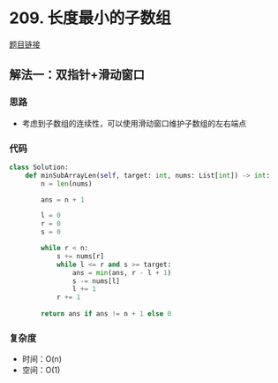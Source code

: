 # 209. 长度最小的子数组

[题目链接](https://leetcode.cn/problems/minimum-size-subarray-sum/description/)

## 解法一：双指针+滑动窗口

### 思路

- 考虑到子数组的连续性，可以使用滑动窗口维护子数组的左右端点

### 代码

```py
class Solution:
    def minSubArrayLen(self, target: int, nums: List[int]) -> int:
        n = len(nums)

        ans = n + 1

        l = 0
        r = 0
        s = 0

        while r < n:
            s += nums[r]
            while l <= r and s >= target:
                ans = min(ans, r - l + 1)
                s -= nums[l]
                l += 1
            r += 1
        
        return ans if ans != n + 1 else 0
```

### 复杂度

- 时间：O(n)
- 空间：O(1)
